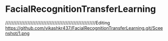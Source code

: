# FacialRecognitionTransferLearning

/////////////////////////////////////////////////////////Editing
https://github.com/vikashkr437/FacialRecognitionTransferLearning.git/Sceenshot/1.png
